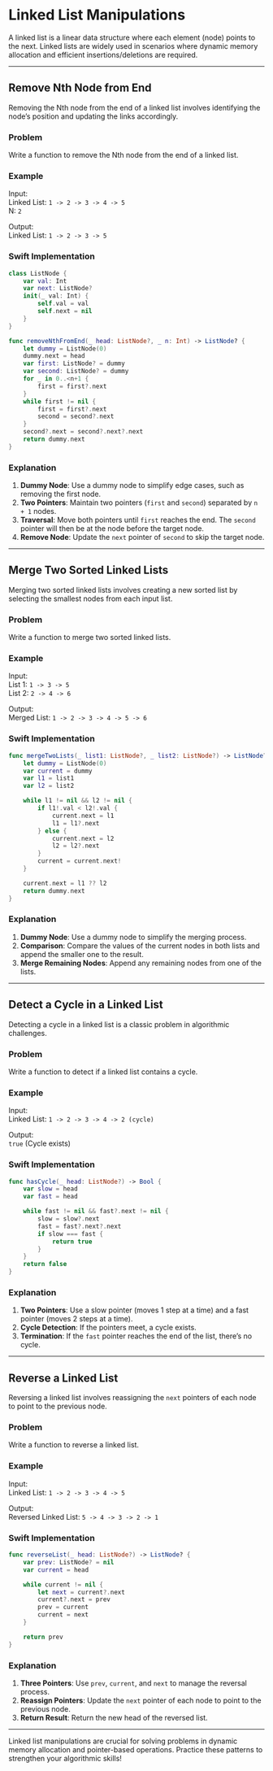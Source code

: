 
# Linked List Manipulations

A linked list is a linear data structure where each element (node) points to the next. Linked lists are widely used in scenarios where dynamic memory allocation and efficient insertions/deletions are required.

---

## Remove Nth Node from End

Removing the Nth node from the end of a linked list involves identifying the node’s position and updating the links accordingly.

### Problem
Write a function to remove the Nth node from the end of a linked list.

### Example
Input:  
Linked List: `1 -> 2 -> 3 -> 4 -> 5`  
N: `2`

Output:  
Linked List: `1 -> 2 -> 3 -> 5`

### Swift Implementation
```swift
class ListNode {
    var val: Int
    var next: ListNode?
    init(_ val: Int) {
        self.val = val
        self.next = nil
    }
}

func removeNthFromEnd(_ head: ListNode?, _ n: Int) -> ListNode? {
    let dummy = ListNode(0)
    dummy.next = head
    var first: ListNode? = dummy
    var second: ListNode? = dummy
    for _ in 0..<n+1 {
        first = first?.next
    }
    while first != nil {
        first = first?.next
        second = second?.next
    }
    second?.next = second?.next?.next
    return dummy.next
}
```

### Explanation
1. **Dummy Node**: Use a dummy node to simplify edge cases, such as removing the first node.
2. **Two Pointers**: Maintain two pointers (`first` and `second`) separated by `n + 1` nodes.
3. **Traversal**: Move both pointers until `first` reaches the end. The `second` pointer will then be at the node before the target node.
4. **Remove Node**: Update the `next` pointer of `second` to skip the target node.

---

## Merge Two Sorted Linked Lists

Merging two sorted linked lists involves creating a new sorted list by selecting the smallest nodes from each input list.

### Problem
Write a function to merge two sorted linked lists.

### Example
Input:  
List 1: `1 -> 3 -> 5`  
List 2: `2 -> 4 -> 6`

Output:  
Merged List: `1 -> 2 -> 3 -> 4 -> 5 -> 6`

### Swift Implementation
```swift
func mergeTwoLists(_ list1: ListNode?, _ list2: ListNode?) -> ListNode? {
    let dummy = ListNode(0)
    var current = dummy
    var l1 = list1
    var l2 = list2

    while l1 != nil && l2 != nil {
        if l1!.val < l2!.val {
            current.next = l1
            l1 = l1?.next
        } else {
            current.next = l2
            l2 = l2?.next
        }
        current = current.next!
    }

    current.next = l1 ?? l2
    return dummy.next
}
```

### Explanation
1. **Dummy Node**: Use a dummy node to simplify the merging process.
2. **Comparison**: Compare the values of the current nodes in both lists and append the smaller one to the result.
3. **Merge Remaining Nodes**: Append any remaining nodes from one of the lists.

---

## Detect a Cycle in a Linked List

Detecting a cycle in a linked list is a classic problem in algorithmic challenges.

### Problem
Write a function to detect if a linked list contains a cycle.

### Example
Input:  
Linked List: `1 -> 2 -> 3 -> 4 -> 2 (cycle)`

Output:  
`true` (Cycle exists)

### Swift Implementation
```swift
func hasCycle(_ head: ListNode?) -> Bool {
    var slow = head
    var fast = head

    while fast != nil && fast?.next != nil {
        slow = slow?.next
        fast = fast?.next?.next
        if slow === fast {
            return true
        }
    }
    return false
}
```

### Explanation
1. **Two Pointers**: Use a slow pointer (moves 1 step at a time) and a fast pointer (moves 2 steps at a time).
2. **Cycle Detection**: If the pointers meet, a cycle exists.
3. **Termination**: If the `fast` pointer reaches the end of the list, there’s no cycle.

---

## Reverse a Linked List

Reversing a linked list involves reassigning the `next` pointers of each node to point to the previous node.

### Problem
Write a function to reverse a linked list.

### Example
Input:  
Linked List: `1 -> 2 -> 3 -> 4 -> 5`

Output:  
Reversed Linked List: `5 -> 4 -> 3 -> 2 -> 1`

### Swift Implementation
```swift
func reverseList(_ head: ListNode?) -> ListNode? {
    var prev: ListNode? = nil
    var current = head

    while current != nil {
        let next = current?.next
        current?.next = prev
        prev = current
        current = next
    }

    return prev
}
```

### Explanation
1. **Three Pointers**: Use `prev`, `current`, and `next` to manage the reversal process.
2. **Reassign Pointers**: Update the `next` pointer of each node to point to the previous node.
3. **Return Result**: Return the new head of the reversed list.

---

Linked list manipulations are crucial for solving problems in dynamic memory allocation and pointer-based operations. Practice these patterns to strengthen your algorithmic skills!
